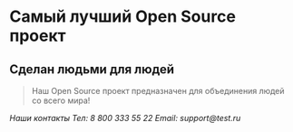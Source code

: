 # Самый лучший Open Source проект

## Сделан людьми для людей

> Наш Open Source проект предназначен для объединения людей со всего мира!

_Наши контакты_
_Тел: 8 800 333 55 22_
_Email: support@test.ru_
